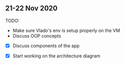 ## 21-22 Nov 2020

TODO:

- Make sure Vlado's env is setup properly on the VM
- Discuss OOP concepts
-[x] Discuss components of the app
-[x] Start working on the architecture diagram


